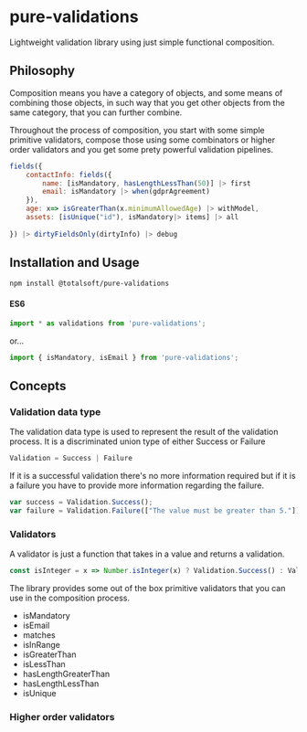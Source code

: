 # pure-validations
Lightweight validation library using just simple functional composition.

## Philosophy
Composition means you have a category of objects, and some means of combining those objects, in such way that you get other objects from the same category, that you can further combine.

Throughout the process of composition, you start with some simple primitive validators, compose those using some combinators or higher order validators and you get some prety powerful validation pipelines.
```javascript
fields({
    contactInfo: fields({
        name: [isMandatory, hasLengthLessThan(50)] |> first
        email: isMandatory |> when(gdprAgreement)
    }),
    age: x=> isGreaterThan(x.minimumAllowedAge) |> withModel,
    assets: [isUnique("id"), isMandatory|> items] |> all
    
}) |> dirtyFieldsOnly(dirtyInfo) |> debug
```

## Installation and Usage
`npm install @totalsoft/pure-validations`

#### ES6

```javascript
import * as validations from 'pure-validations';
```
or...

```javascript
import { isMandatory, isEmail } from 'pure-validations';
```

## Concepts

### Validation data type
The validation data type is used to represent the result of the validation process.
It is a discriminated union type of either Success or Failure
```javascript
Validation = Success | Failure
```
If it is a successful validation there's no more information required but if it is a failure you have to provide more information regarding the failure.
```javascript
var success = Validation.Success();
var failure = Validation.Failure(["The value must be greater than 5."]);
```

### Validators
A validator is just a function that takes in a value and returns a validation.
```javascript
const isInteger = x => Number.isInteger(x) ? Validation.Success() : Validation.Failure(['Not an integer!']);
```

The library provides some out of the box primitive validators that you can use in the composition process.
 - isMandatory
 - isEmail
 - matches
 - isInRange
 - isGreaterThan
 - isLessThan
 - hasLengthGreaterThan
 - hasLengthLessThan
 - isUnique

### Higher order validators


